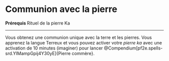 # Communion avec la pierre

<p><span id="ctl00_MainContent_DetailedOutput"><strong>Prérequis </strong> Rituel de la pierre Ka<br></span></p>
<hr>
<p>Vous obtenez une communion unique avec la terre et les pierres. Vous apprenez la langue Terreux et vous pouvez activer votre <em>pierre ka </em> avec une activation de 10 minutes (imaginer) pour lancer @Compendium[pf2e.spells-srd.YIMampGpij4Y30yE]{Pierre commère}.&nbsp;</p>